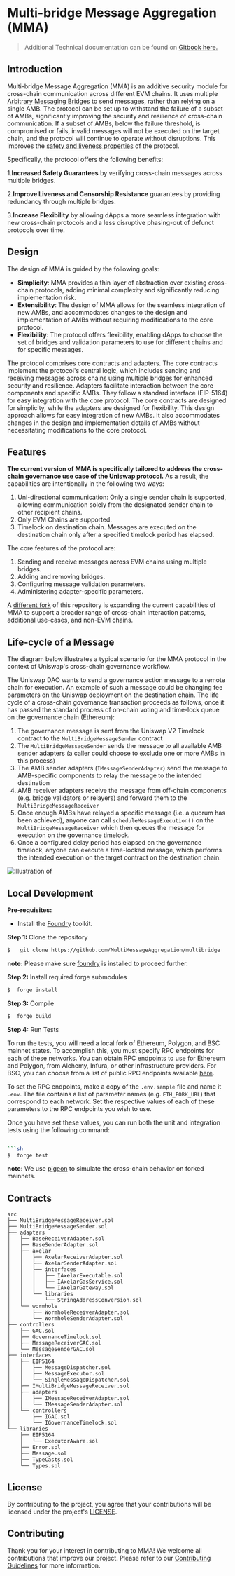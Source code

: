 # Multi-bridge Message Aggregation (MMA)

> Additional Technical documentation can be found on [Gitbook here.](https://multi-message-aggregation.gitbook.io/multi-message-aggregation/)

## Introduction
Multi-bridge Message Aggregation (MMA) is an additive security module for cross-chain communication across different EVM chains. It uses multiple [Arbitrary Messaging Bridges](https://blog.li.fi/navigating-arbitrary-messaging-bridges-a-comparison-framework-8720f302e2aa) to send messages, rather than relying on a single AMB.
The protocol can be set up to withstand the failure of a subset of AMBs, significantly improving the security and resilience of cross-chain communication. If a subset of AMBs, below the failure threshold, is compromised or fails, invalid messages will not be executed on the target chain, and the protocol will continue to operate without disruptions. This improves the [safety and liveness properties](https://crosschainriskframework.github.io/framework/20categories/20architecture/architecture/#messaging-protocol) of the protocol.

Specifically, the protocol offers the following benefits:

1.**Increased Safety Guarantees** by verifying cross-chain messages across multiple bridges.

2.**Improve Liveness and Censorship Resistance** guarantees by providing redundancy through multiple bridges.

3.**Increase Flexibility** by allowing dApps a more seamless integration with new cross-chain protocols and a less disruptive phasing-out of defunct protocols over time.

## Design
The design of MMA is guided by the following goals:
- **Simplicity**: MMA provides a thin layer of abstraction over existing cross-chain protocols, adding minimal complexity and significantly reducing implementation risk.
- **Extensibility**: The design of MMA allows for the seamless integration of new AMBs, and accommodates changes to the design and implementation of AMBs without requiring modifications to the core protocol.
- **Flexibility**: The protocol offers flexibility, enabling dApps to choose the set of bridges and validation parameters to use for different chains and for specific messages.

The protocol comprises core contracts and adapters. The core contracts implement the protocol's central logic, which includes sending and receiving messages across chains using multiple bridges for enhanced security and resilience. Adapters facilitate interaction between the core components and specific AMBs. They follow a standard interface (EIP-5164) for easy integration with the core protocol. The core contracts are designed for simplicity, while the adapters are designed for flexibility. This design approach allows for easy integration of new AMBs. It also accommodates changes in the design and implementation details of AMBs without necessitating modifications to the core protocol.

## Features
**The current version of MMA is specifically tailored to address the cross-chain governance use case of the Uniswap protocol.** 
As a result, the capabilities are intentionally in the following two ways:
1. Uni-directional communication: Only a single sender chain is supported, allowing communication solely from the designated sender chain to other recipient chains.
2. Only EVM Chains are supported.
3. Timelock on destination chain. Messages are executed on the destination chain only after a specified timelock period has elapsed.

The core features of the protocol are:
1. Sending and receive messages across EVM chains using multiple bridges.
1. Adding and removing bridges.
1. Configuring message validation parameters.
1. Administering adapter-specific parameters.

A [different fork](https://github.com/lifinance/MMAxERC20) of this repository is expanding the current capabilities of MMA to support a broader range of cross-chain interaction patterns, additional use-cases, and non-EVM chains.

## Life-cycle of a Message
The diagram below illustrates a typical scenario for the MMA protocol in the context of Uniswap's cross-chain governance workflow. 

The Uniswap DAO wants to send a governance action message to a remote chain for execution. An example of such a message could be changing fee parameters on the Uniswap deployment on the destination chain. The life cycle of a cross-chain governance transaction proceeds as follows, once it has passed the standard process of on-chain voting and time-lock queue on the governance chain (Ethereum):
1. The governance message is sent from the Uniswap V2 Timelock contract to the `MultiBridgeMessageSender` contract
1. The `MultiBridgeMessageSender` sends the message to all available AMB sender adapters (a caller could choose to exclude one or more AMBs in this process)
1. The AMB sender adapters (`IMessageSenderAdapter`) send the message to AMB-specific components to relay the message to the intended destination
1. AMB receiver adapters receive the message from off-chain components (e.g. bridge validators or relayers) and forward them to the `MultiBridgeMessageReceiver`
1. Once enough AMBs have relayed a specific message (i.e. a quorum has been achieved), anyone can call `scheduleMessageExecution()` on the `MultiBridgeMessageReceiver` which then queues the message for execution on the governance timelock.
1. Once a configured delay period has elapsed on the governance timelock, anyone can execute a time-locked message, which performs the intended execution on the target contract on the destination chain.

![Illustration of ](https://314948482-files.gitbook.io/~/files/v0/b/gitbook-x-prod.appspot.com/o/spaces%2FyWOfgotvwuIBhzylK0ud%2Fuploads%2FYrd16Z8BdyejNqvCF5eO%2FScreenshot%202023-09-25%20at%207.57.32%20pm.png?alt=media&token=eb3ef911-1f44-4657-b234-8acbd55ddf1c)


## Local Development
**Pre-requisites:** 
- Install the [Foundry](https://github.com/foundry-rs/foundry) toolkit.

**Step 1:** Clone the repository

```sh
$   git clone https://github.com/MultiMessageAggregation/multibridge
```

**note:** Please make sure [foundry](https://github.com/foundry-rs/foundry) is installed to proceed further.

**Step 2:** Install required forge submodules

```sh
$  forge install
```

**Step 3:** Compile

```sh
$  forge build
```

**Step 4:** Run Tests

To run the tests, you will need a local fork of Ethereum, Polygon, and BSC mainnet states. To accomplish this, you must specify RPC endpoints for each of these networks. You can obtain RPC endpoints to use for Ethereum and Polygon, from Alchemy, Infura, or other infrastructure providers. For BSC, you can choose from a list of public RPC endpoints available [here](https://docs.bscscan.com/misc-tools-and-utilities/public-rpc-nodes).

To set the RPC endpoints, make a copy of the `.env.sample` file and name it `.env`. The file contains a list of parameter names (e.g. `ETH_FORK_URL`) that correspond to each network. Set the respective values of each of these parameters to the RPC endpoints you wish to use.

Once you have set these values, you can run both the unit and integration tests using the following command:

```sh 

```sh
$  forge test
```
**note:** We use [pigeon](https://github.com/exp-table/pigeon/tree/docs) to simulate the cross-chain behavior on forked mainnets.

## Contracts
```
src
├── MultiBridgeMessageReceiver.sol
├── MultiBridgeMessageSender.sol
├── adapters
│   ├── BaseReceiverAdapter.sol
│   ├── BaseSenderAdapter.sol
│   ├── axelar
│   │   ├── AxelarReceiverAdapter.sol
│   │   ├── AxelarSenderAdapter.sol
│   │   ├── interfaces
│   │   │   ├── IAxelarExecutable.sol
│   │   │   ├── IAxelarGasService.sol
│   │   │   └── IAxelarGateway.sol
│   │   └── libraries
│   │       └── StringAddressConversion.sol
│   └── wormhole
│       ├── WormholeReceiverAdapter.sol
│       └── WormholeSenderAdapter.sol
├── controllers
│   ├── GAC.sol
│   ├── GovernanceTimelock.sol
│   ├── MessageReceiverGAC.sol
│   └── MessageSenderGAC.sol
├── interfaces
│   ├── EIP5164
│   │   ├── MessageDispatcher.sol
│   │   ├── MessageExecutor.sol
│   │   └── SingleMessageDispatcher.sol
│   ├── IMultiBridgeMessageReceiver.sol
│   ├── adapters
│   │   ├── IMessageReceiverAdapter.sol
│   │   └── IMessageSenderAdapter.sol
│   └── controllers
│       ├── IGAC.sol
│       └── IGovernanceTimelock.sol
└── libraries
    ├── EIP5164
    │   └── ExecutorAware.sol
    ├── Error.sol
    ├── Message.sol
    ├── TypeCasts.sol
    └── Types.sol
```

## License
By contributing to the project, you agree that your contributions will be licensed under the project's [LICENSE](https://github.com/MultiMessageAggregation/multibridge/blob/main/LICENSE).

## Contributing
Thank you for your interest in contributing to MMA! We welcome all contributions that improve our project. Please refer to our [Contributing Guidelines](./CONTRIBUTING.md) for more information.